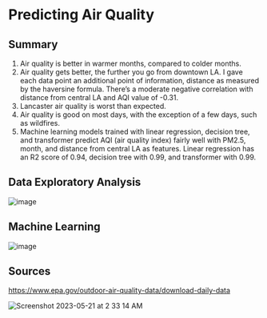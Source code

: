 # Predicting Air Quality
## Summary
1. Air quality is better in warmer months, compared to colder months.
2. Air quality gets better, the further you go from downtown LA. I gave each data point an additional point of information, distance as measured by the haversine formula. There’s a moderate negative correlation with distance from central LA and AQI value of -0.31.
3. Lancaster air quality is worst than expected.
4. Air quality is good on most days, with the exception of a few days, such as wildfires.
5. Machine learning models trained with linear regression, decision tree, and transformer predict AQI (air quality index) fairly well with PM2.5, month, and distance from central LA as features. Linear regression has an R2 score of 0.94, decision tree with 0.99, and transformer with 0.99.


## Data Exploratory Analysis
![image](https://github.com/cheung0/Air-Quality-Prediction/assets/56772737/d0ac5a0b-bdb3-4fb7-916c-1f3383310a00)

## Machine Learning
![image](https://github.com/cheung0/Air-Quality-Prediction/assets/56772737/19098afd-4ebe-465b-95c9-664128e2b61d)


## Sources
https://www.epa.gov/outdoor-air-quality-data/download-daily-data 

![Screenshot 2023-05-21 at 2 33 14 AM](https://github.com/cheung0/California-Air-Quality-Prediction/assets/56772737/363979a0-bdf7-430e-a394-75ca1bd27aa6)
